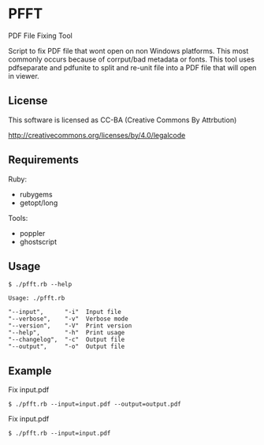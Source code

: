 
PFFT
====

PDF File Fixing Tool

Script to fix PDF file that wont open on non Windows platforms.
This most commonly occurs because of corrput/bad metadata or fonts.
This tool uses pdfseparate and pdfunite to split and re-unit file
into a PDF file that will open in viewer.

License
-------

This software is licensed as CC-BA (Creative Commons By Attrbution)

http://creativecommons.org/licenses/by/4.0/legalcode

Requirements
------------

Ruby:

- rubygems
- getopt/long

Tools:

- poppler
- ghostscript

Usage
-----

```
$ ./pfft.rb --help

Usage: ./pfft.rb

"--input",      "-i"  Input file
"--verbose",    "-v"  Verbose mode
"--version",    "-V"  Print version
"--help",       "-h"  Print usage
"--changelog",  "-c"  Output file
"--output",     "-o"  Output file
```

Example
-------

Fix input.pdf

```
$ ./pfft.rb --input=input.pdf --output=output.pdf
```

Fix input.pdf

```
$ ./pfft.rb --input=input.pdf
```
